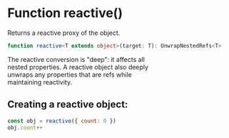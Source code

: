 # Function reactive()

Returns a reactive proxy of the object.  

```ts
function reactive<T extends object>(target: T): UnwrapNestedRefs<T>
```

The reactive conversion is "deep": it affects all  
nested properties. A reactive object also deeply  
unwraps any properties that are refs while  
maintaining reactivity.  

## Creating a reactive object:

```js
const obj = reactive({ count: 0 })
obj.count++
```
